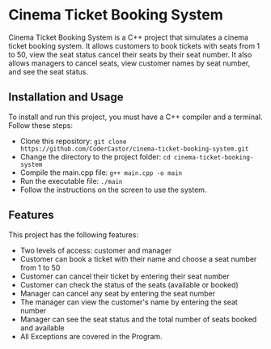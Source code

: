 # Cinema Ticket Booking System

Cinema Ticket Booking System is a C++ project that simulates a cinema ticket booking system. 
It allows customers to book tickets with seats from 1 to 50, view the seat status cancel their seats by their seat number.
It also allows managers to cancel seats, view customer names by seat number, and see the seat status.

## Installation and Usage

To install and run this project, you must have a C++ compiler and a terminal. Follow these steps:

- Clone this repository: `git clone https://github.com/CoderCastor/cinema-ticket-booking-system.git`
- Change the directory to the project folder: `cd cinema-ticket-booking-system`
- Compile the main.cpp file: `g++ main.cpp -o main`
- Run the executable file: `./main`
- Follow the instructions on the screen to use the system.


## Features

This project has the following features:
- Two levels of access: customer and manager
- Customer can book a ticket with their name and choose a seat number from 1 to 50
- Customer can cancel their ticket by entering their seat number
- Customer can check the status of the seats (available or booked)
- Manager can cancel any seat by entering the seat number
- The manager can view the customer's name by entering the seat number
- Manager can see the seat status and the total number of seats booked and available
- All Exceptions are covered in the Program.

